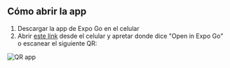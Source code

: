 ## Cómo abrir la app

1. Descargar la app de Expo Go en el celular
2. Abrir [este link](https://expo.dev/@xfefo/login-buencafe?serviceType=classic&distribution=expo-go "expo.dev") desde el celular y apretar donde dice "Open in Expo Go" o escanear el siguiente QR:

![QR app](https://qr.expo.dev/expo-go?owner=xfefo&slug=login-buencafe&releaseChannel=default&host=exp.host "login-buencae")

